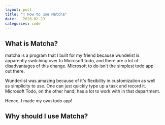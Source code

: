 ```yaml
---
layout: post
title: "🍵 How to use Matcha"
date:   2020-02-29
categories: code
---
```


## What is Matcha?

matcha is a program that I built for my friend because wundelist is apparently switching over to Microsoft todo, and there are a lot of disadvantages of this change. Microsoft to do isn't the simplest todo app out there.

Wunderlist was amazing because of it's flexibility in customization as well as simplicity to use. One can just quickly type up a task and record it. Microsoft Todo, on the other hand, has a lot to work with in that department.

Hence, I made my own todo app!

## Why should I use Matcha?